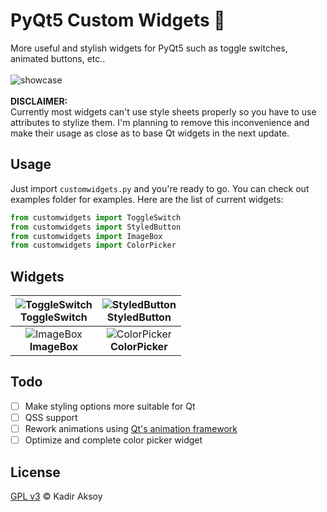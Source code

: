 # PyQt5 Custom Widgets 🧱
More useful and stylish widgets for PyQt5 such as toggle switches, animated buttons, etc.. \
\
![showcase](https://github.com/kadir014/pyqt5-custom-widgets/blob/main/examples/data/showcase.gif) \
\
**DISCLAIMER:** \
Currently most widgets can't use style sheets properly so you have to use attributes to stylize them. I'm planning to remove this inconvenience and make their usage as close as to base Qt widgets in the next update.

## Usage
Just import `customwidgets.py` and you're ready to go. You can check out examples folder for examples. Here are the list of current widgets:
```py
from customwidgets import ToggleSwitch
from customwidgets import StyledButton
from customwidgets import ImageBox
from customwidgets import ColorPicker
```

## Widgets
| ![ToggleSwitch](https://github.com/kadir014/pyqt5-custom-widgets/blob/main/examples/data/toggleswitch.gif) <br> ToggleSwitch | ![StyledButton](https://github.com/kadir014/pyqt5-custom-widgets/blob/main/examples/data/styledbutton.gif) <br> StyledButton |
| :---: | :---: |
| ![ImageBox](https://github.com/kadir014/pyqt5-custom-widgets/blob/main/examples/data/imagebox.png) <br> **ImageBox** | ![ColorPicker](https://github.com/kadir014/pyqt5-custom-widgets/blob/main/examples/data/colorpicker.png) <br> **ColorPicker** |

## Todo
 - [ ] Make styling options more suitable for Qt
 - [ ] QSS support
 - [ ] Rework animations using [Qt's animation framework](https://doc.qt.io/qtforpython/overviews/animation-overview.html)
 - [ ] Optimize and complete color picker widget

 ## License
 [GPL v3](LICENSE) © Kadir Aksoy
